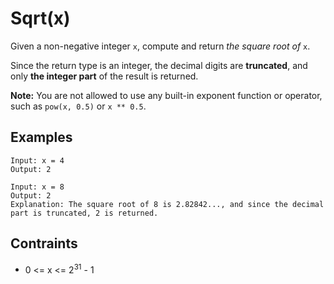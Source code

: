 # Sqrt(x)
Given a non-negative integer `x`, compute and return <i>the square root of</i> `x`.

Since the return type is an integer, the decimal digits are <b>truncated</b>, and only <b>the integer part</b> of the result is returned.

<b>Note:</b> You are not allowed to use any built-in exponent function or operator, such as `pow(x, 0.5)` or `x ** 0.5`.

## Examples
```
Input: x = 4
Output: 2
```
```
Input: x = 8
Output: 2
Explanation: The square root of 8 is 2.82842..., and since the decimal part is truncated, 2 is returned.
```
## Contraints
* 0 <= x <= 2<sup>31</sup> - 1
